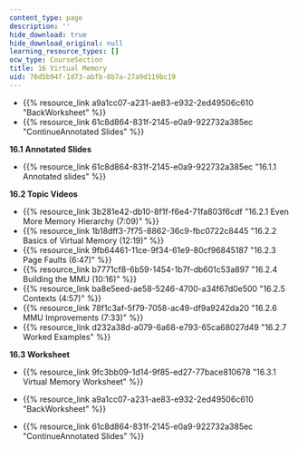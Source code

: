 ```yaml
---
content_type: page
description: ''
hide_download: true
hide_download_original: null
learning_resource_types: []
ocw_type: CourseSection
title: 16 Virtual Memory
uid: 76d5b94f-1d73-abfb-8b7a-27a9d119bc19
---
```


*   {{% resource_link a9a1cc07-a231-ae83-e932-2ed49506c610 "BackWorksheet" %}}
*   {{% resource_link 61c8d864-831f-2145-e0a9-922732a385ec "ContinueAnnotated Slides" %}}

**16.1 Annotated Slides**

*   {{% resource_link 61c8d864-831f-2145-e0a9-922732a385ec "16.1.1 Annotated slides" %}}

**16.2 Topic Videos**

*   {{% resource_link 3b281e42-db10-8f1f-f6e4-71fa803f6cdf "16.2.1 Even More Memory Hierarchy (7:09)" %}}
*   {{% resource_link 1b18dff3-7f75-8862-36c9-fbc0722c8445 "16.2.2 Basics of Virtual Memory (12:19)" %}}
*   {{% resource_link 9fb64461-11ce-9f34-61e9-80cf96845187 "16.2.3 Page Faults (6:47)" %}}
*   {{% resource_link b7771cf8-6b59-1454-1b7f-db601c53a897 "16.2.4 Building the MMU (10:16)" %}}
*   {{% resource_link ba8e5eed-ae58-5246-4700-a34f67d0e500 "16.2.5 Contexts (4:57)" %}}
*   {{% resource_link 78f1c3af-5f79-7058-ac49-df9a9242da20 "16.2.6 MMU Improvements (7:33)" %}}
*   {{% resource_link d232a38d-a079-6a68-e793-65ca68027d49 "16.2.7 Worked Examples" %}}

**16.3 Worksheet**

*   {{% resource_link 9fc3bb09-1d14-9f85-ed27-77bace810678 "16.3.1 Virtual Memory Worksheet" %}}

*   {{% resource_link a9a1cc07-a231-ae83-e932-2ed49506c610 "BackWorksheet" %}}
*   {{% resource_link 61c8d864-831f-2145-e0a9-922732a385ec "ContinueAnnotated Slides" %}}